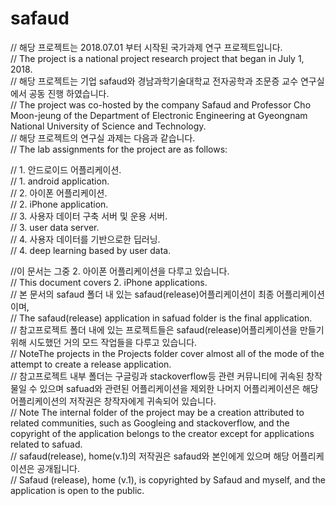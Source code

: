 # safaud

// 해당 프로젝트는 2018.07.01 부터 시작된 국가과제 연구 프로젝트입니다.  
// The project is a national project research project that began in July 1, 2018.    
// 해당 프로젝트는 기업 safaud와 경남과학기술대학교 전자공학과 조문증 교수 연구실에서 공동 진행 하였습니다.   
// The project was co-hosted by the company Safaud and Professor Cho Moon-jeung of the Department of Electronic Engineering at Gyeongnam National University of Science and Technology.     
// 해당 프로젝트의 연구실 과제는 다음과 같습니다.    
// The lab assignments for the project are as follows:    

// 1. 안드로이드 어플리케이션.   
// 1. android application.   
// 2. 아이폰 어플리케이션.   
// 2. iPhone application.    
// 3. 사용자 데이터 구축 서버 및 운용 서버.   
// 3. user data server.   
// 4. 사용자 데이터를 기반으로한 딥러닝.   
// 4. deep learning based by user data.   

//이 문서는 그중 2. 아이폰 어플리케이션을 다루고 있습니다.    
// This document covers 2. iPhone applications.    
// 본 문서의 safaud 폴더 내 있는 safaud(release)어플리케이션이 최종 어플리케이션이며,    
// The safaud(release) application in safuad folder is the final application.   
// 참고프로젝트 폴더 내에 있는 프로젝트들은 safaud(release)어플리케이션을 만들기 위해 시도했던 거의 모드 작업들을 다루고 있습니다.    
// NoteThe projects in the Projects folder cover almost all of the mode of the attempt to create a release application.    
// 참고프로젝트 내부 폴더는 구글링과 stackoverflow등 관련 커뮤니티에 귀속된 창작물일 수 있으며 safuad와 관련된 어플리케이션을 제외한 나머지 어플리케이션은 해당 어플리케이션의 저작권은 창작자에게 귀속되어 있습니다.     
// Note The internal folder of the project may be a creation attributed to related communities, such as Googleing and stackoverflow, and the copyright of the application belongs to the creator except for applications related to safuad.    
// safaud(release), home(v.1)의 저작권은 safaud와 본인에게 있으며 해당 어플리케이션은 공개됩니다.    
// Safaud (release), home (v.1), is copyrighted by Safaud and myself, and the application is open to the public.    
